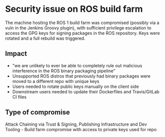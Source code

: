 <!-- cSpell:ignore vuln distros Dockerfiles -->

# Security issue on ROS build farm

The machine hosting the ROS 1 build farm was compromised (possibly via a vuln in
the Jenkins Groovy plugin), with sufficient privilege escalation to access the
GPG keys for signing packages in the ROS repository. Keys were rotated and a
full rebuild was triggered.

## Impact

- "we are unlikely to ever be able to completely rule out malicious interference
  in the ROS binary packaging pipeline"
- Unsupported ROS distros that previously had binary packages were moved to a
  different repo with unique keys
- Users needed to rotate public keys manually on the client side
- Downstream users needed to update their Dockerfiles and Travis/GitLab CI files

## Type of compromise

Attack Chaining via Trust & Signing, Publishing Infrastructure and Dev Tooling -
Build farm compromise with access to private keys used for repo
